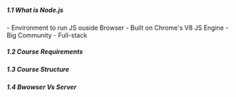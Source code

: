 <h5>1.1 What is Node.js</h5>
- Environment to run JS ouside Browser
- Built on Chrome's V8 JS Engine
- Big Community
- Full-stack
<h5>1.2 Course Requirements</h5>
<h5>1.3 Course Structure</h5>
<h5>1.4 Bwowser Vs Server</h5>

